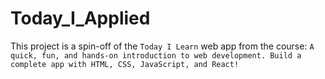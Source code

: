 # Today_I_Applied

This project is a spin-off of the `Today I Learn` web app from the course: `A quick, fun, and hands-on introduction to web development. Build a complete app with HTML, CSS, JavaScript, and React!`

